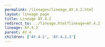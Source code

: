 ```yaml
---
permalink: /lineages/lineage_AY.4.2.html
layout: lineage_page
title: Lineage AY.4.2
redirect_to: ../lineage.html?lineage=AY.4.2
lineage: AY.4.2
parent: AY.4
children: ['AY.4.2', 'AY.4.2.3']
---
```

